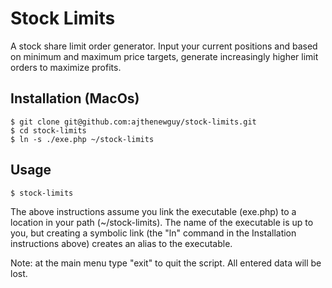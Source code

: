 # Stock Limits
A stock share limit order generator. Input your current positions and based on minimum and maximum price targets, generate increasingly higher limit orders to maximize profits.

## Installation (MacOs)
```
$ git clone git@github.com:ajthenewguy/stock-limits.git
$ cd stock-limits
$ ln -s ./exe.php ~/stock-limits
```

## Usage
```
$ stock-limits

```

The above instructions assume you link the executable (exe.php) to a location in your path (~/stock-limits). The name of the executable is up to you, but creating a symbolic link (the "ln" command in the Installation instructions above) creates an alias to the executable.

Note: at the main menu type "exit" to quit the script. All entered data will be lost.